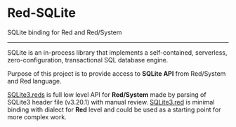 # Red-SQLite
SQLite binding for Red and Red/System

---
SQLite is an in-process library that implements a self-contained, serverless, zero-configuration, transactional SQL database engine.

Purpose of this project is to provide access to **SQLite API** from Red/System and Red language.

[SQLite3.reds](SQLite3.reds) is full low level API for **Red/System** made by parsing of SQLite3 header file (v3.20.1) with manual review.
[SQLite3.red](SQLite3.red) is minimal binding with dialect for **Red** level and could be used as a starting point for more complex work. 
